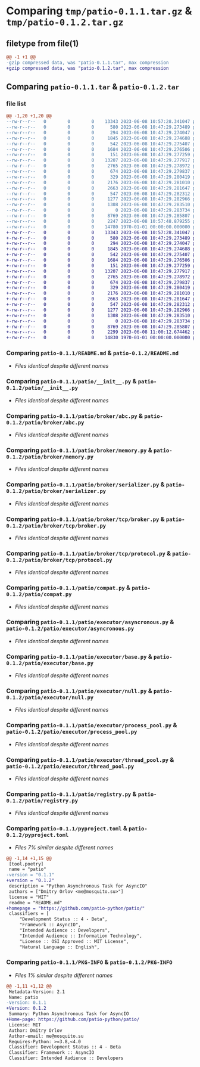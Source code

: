 # Comparing `tmp/patio-0.1.1.tar.gz` & `tmp/patio-0.1.2.tar.gz`

## filetype from file(1)

```diff
@@ -1 +1 @@
-gzip compressed data, was "patio-0.1.1.tar", max compression
+gzip compressed data, was "patio-0.1.2.tar", max compression
```

## Comparing `patio-0.1.1.tar` & `patio-0.1.2.tar`

### file list

```diff
@@ -1,20 +1,20 @@
--rw-r--r--   0        0        0    13343 2023-06-08 10:57:28.341047 patio-0.1.1/README.md
--rw-r--r--   0        0        0      580 2023-06-08 10:47:29.273489 patio-0.1.1/patio/__init__.py
--rw-r--r--   0        0        0      294 2023-06-08 10:47:29.274047 patio-0.1.1/patio/broker/__init__.py
--rw-r--r--   0        0        0     1845 2023-06-08 10:47:29.274688 patio-0.1.1/patio/broker/abc.py
--rw-r--r--   0        0        0      542 2023-06-08 10:47:29.275407 patio-0.1.1/patio/broker/memory.py
--rw-r--r--   0        0        0     1684 2023-06-08 10:47:29.276506 patio-0.1.1/patio/broker/serializer.py
--rw-r--r--   0        0        0      151 2023-06-08 10:47:29.277259 patio-0.1.1/patio/broker/tcp/__init__.py
--rw-r--r--   0        0        0    13207 2023-06-08 10:47:29.277917 patio-0.1.1/patio/broker/tcp/broker.py
--rw-r--r--   0        0        0     2765 2023-06-08 10:47:29.278972 patio-0.1.1/patio/broker/tcp/protocol.py
--rw-r--r--   0        0        0      674 2023-06-08 10:47:29.279837 patio-0.1.1/patio/compat.py
--rw-r--r--   0        0        0      329 2023-06-08 10:47:29.280419 patio-0.1.1/patio/executor/__init__.py
--rw-r--r--   0        0        0     2176 2023-06-08 10:47:29.281010 patio-0.1.1/patio/executor/asyncronous.py
--rw-r--r--   0        0        0     2663 2023-06-08 10:47:29.281647 patio-0.1.1/patio/executor/base.py
--rw-r--r--   0        0        0      547 2023-06-08 10:47:29.282312 patio-0.1.1/patio/executor/null.py
--rw-r--r--   0        0        0     1277 2023-06-08 10:47:29.282966 patio-0.1.1/patio/executor/process_pool.py
--rw-r--r--   0        0        0     1308 2023-06-08 10:47:29.283510 patio-0.1.1/patio/executor/thread_pool.py
--rw-r--r--   0        0        0        0 2023-06-08 10:47:29.283734 patio-0.1.1/patio/py.typed
--rw-r--r--   0        0        0     8769 2023-06-08 10:47:29.285807 patio-0.1.1/patio/registry.py
--rw-r--r--   0        0        0     2247 2023-06-08 10:57:48.879255 patio-0.1.1/pyproject.toml
--rw-r--r--   0        0        0    14780 1970-01-01 00:00:00.000000 patio-0.1.1/PKG-INFO
+-rw-r--r--   0        0        0    13343 2023-06-08 10:57:28.341047 patio-0.1.2/README.md
+-rw-r--r--   0        0        0      580 2023-06-08 10:47:29.273489 patio-0.1.2/patio/__init__.py
+-rw-r--r--   0        0        0      294 2023-06-08 10:47:29.274047 patio-0.1.2/patio/broker/__init__.py
+-rw-r--r--   0        0        0     1845 2023-06-08 10:47:29.274688 patio-0.1.2/patio/broker/abc.py
+-rw-r--r--   0        0        0      542 2023-06-08 10:47:29.275407 patio-0.1.2/patio/broker/memory.py
+-rw-r--r--   0        0        0     1684 2023-06-08 10:47:29.276506 patio-0.1.2/patio/broker/serializer.py
+-rw-r--r--   0        0        0      151 2023-06-08 10:47:29.277259 patio-0.1.2/patio/broker/tcp/__init__.py
+-rw-r--r--   0        0        0    13207 2023-06-08 10:47:29.277917 patio-0.1.2/patio/broker/tcp/broker.py
+-rw-r--r--   0        0        0     2765 2023-06-08 10:47:29.278972 patio-0.1.2/patio/broker/tcp/protocol.py
+-rw-r--r--   0        0        0      674 2023-06-08 10:47:29.279837 patio-0.1.2/patio/compat.py
+-rw-r--r--   0        0        0      329 2023-06-08 10:47:29.280419 patio-0.1.2/patio/executor/__init__.py
+-rw-r--r--   0        0        0     2176 2023-06-08 10:47:29.281010 patio-0.1.2/patio/executor/asyncronous.py
+-rw-r--r--   0        0        0     2663 2023-06-08 10:47:29.281647 patio-0.1.2/patio/executor/base.py
+-rw-r--r--   0        0        0      547 2023-06-08 10:47:29.282312 patio-0.1.2/patio/executor/null.py
+-rw-r--r--   0        0        0     1277 2023-06-08 10:47:29.282966 patio-0.1.2/patio/executor/process_pool.py
+-rw-r--r--   0        0        0     1308 2023-06-08 10:47:29.283510 patio-0.1.2/patio/executor/thread_pool.py
+-rw-r--r--   0        0        0        0 2023-06-08 10:47:29.283734 patio-0.1.2/patio/py.typed
+-rw-r--r--   0        0        0     8769 2023-06-08 10:47:29.285807 patio-0.1.2/patio/registry.py
+-rw-r--r--   0        0        0     2299 2023-06-08 11:00:12.674462 patio-0.1.2/pyproject.toml
+-rw-r--r--   0        0        0    14830 1970-01-01 00:00:00.000000 patio-0.1.2/PKG-INFO
```

### Comparing `patio-0.1.1/README.md` & `patio-0.1.2/README.md`

 * *Files identical despite different names*

### Comparing `patio-0.1.1/patio/__init__.py` & `patio-0.1.2/patio/__init__.py`

 * *Files identical despite different names*

### Comparing `patio-0.1.1/patio/broker/abc.py` & `patio-0.1.2/patio/broker/abc.py`

 * *Files identical despite different names*

### Comparing `patio-0.1.1/patio/broker/memory.py` & `patio-0.1.2/patio/broker/memory.py`

 * *Files identical despite different names*

### Comparing `patio-0.1.1/patio/broker/serializer.py` & `patio-0.1.2/patio/broker/serializer.py`

 * *Files identical despite different names*

### Comparing `patio-0.1.1/patio/broker/tcp/broker.py` & `patio-0.1.2/patio/broker/tcp/broker.py`

 * *Files identical despite different names*

### Comparing `patio-0.1.1/patio/broker/tcp/protocol.py` & `patio-0.1.2/patio/broker/tcp/protocol.py`

 * *Files identical despite different names*

### Comparing `patio-0.1.1/patio/compat.py` & `patio-0.1.2/patio/compat.py`

 * *Files identical despite different names*

### Comparing `patio-0.1.1/patio/executor/asyncronous.py` & `patio-0.1.2/patio/executor/asyncronous.py`

 * *Files identical despite different names*

### Comparing `patio-0.1.1/patio/executor/base.py` & `patio-0.1.2/patio/executor/base.py`

 * *Files identical despite different names*

### Comparing `patio-0.1.1/patio/executor/null.py` & `patio-0.1.2/patio/executor/null.py`

 * *Files identical despite different names*

### Comparing `patio-0.1.1/patio/executor/process_pool.py` & `patio-0.1.2/patio/executor/process_pool.py`

 * *Files identical despite different names*

### Comparing `patio-0.1.1/patio/executor/thread_pool.py` & `patio-0.1.2/patio/executor/thread_pool.py`

 * *Files identical despite different names*

### Comparing `patio-0.1.1/patio/registry.py` & `patio-0.1.2/patio/registry.py`

 * *Files identical despite different names*

### Comparing `patio-0.1.1/pyproject.toml` & `patio-0.1.2/pyproject.toml`

 * *Files 7% similar despite different names*

```diff
@@ -1,14 +1,15 @@
 [tool.poetry]
 name = "patio"
-version = "0.1.1"
+version = "0.1.2"
 description = "Python Asynchronous Task for AsyncIO"
 authors = ["Dmitry Orlov <me@mosquito.su>"]
 license = "MIT"
 readme = "README.md"
+homepage = "https://github.com/patio-python/patio/"
 classifiers = [
     "Development Status :: 4 - Beta",
     "Framework :: AsyncIO",
     "Intended Audience :: Developers",
     "Intended Audience :: Information Technology",
     "License :: OSI Approved :: MIT License",
     "Natural Language :: English",
```

### Comparing `patio-0.1.1/PKG-INFO` & `patio-0.1.2/PKG-INFO`

 * *Files 1% similar despite different names*

```diff
@@ -1,11 +1,12 @@
 Metadata-Version: 2.1
 Name: patio
-Version: 0.1.1
+Version: 0.1.2
 Summary: Python Asynchronous Task for AsyncIO
+Home-page: https://github.com/patio-python/patio/
 License: MIT
 Author: Dmitry Orlov
 Author-email: me@mosquito.su
 Requires-Python: >=3.8,<4.0
 Classifier: Development Status :: 4 - Beta
 Classifier: Framework :: AsyncIO
 Classifier: Intended Audience :: Developers
```

